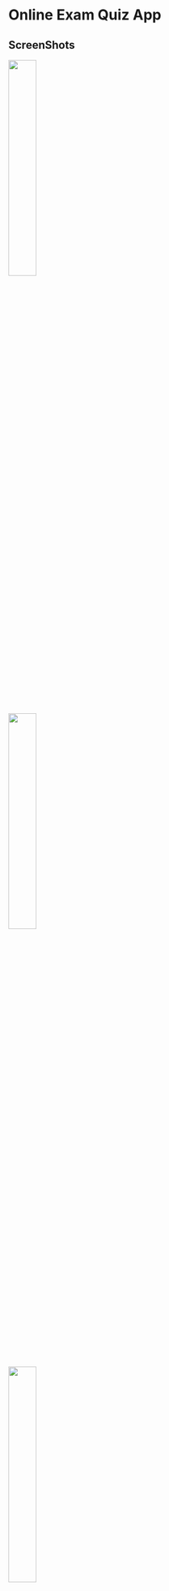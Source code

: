 
<h1>Online Exam Quiz App</h1>
 

## ScreenShots
<img src="ScreenShot/1.jpeg" width="33%" /><br /> 
<img src="ScreenShot/2.jpeg" width="33%" /><br /> 
<img src="ScreenShot/3.jpeg" width="33%" /><br /> <br />
<img src="ScreenShot/4.jpeg" width="33%" /><br /> 
<img src="ScreenShot/5.jpeg" width="33%" /><br /> 
<img src="ScreenShot/6.jpeg" width="33%" /><br /> <br />
<img src="ScreenShot/7.jpeg" width="33%" /><br /> 
<img src="ScreenShot/8.jpeg" width="33%" /><br /> 
<img src="ScreenShot/9.jpeg" width="33%" /><br /> <br />
<img src="ScreenShot/10.jpeg" width="33%" /><br /> 
<img src="ScreenShot/11.jpeg" width="33%" /><br /> 

# Thanks
  
